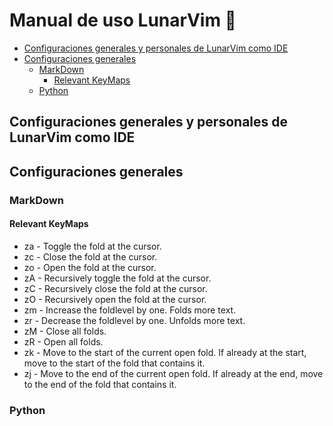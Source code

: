 
<h1>Manual de uso LunarVim&nbsp;🚀</h1>

<!--toc:start-->
- [Configuraciones generales y personales de LunarVim como IDE](#configuraciones-generales-y-personales-de-lunarvim-como-ide)
- [Configuraciones generales](#configuraciones-generales)
  - [MarkDown](#markdown)
    - [Relevant KeyMaps](#relevant-keymaps)
  - [Python](#python)
<!--toc:end-->


## Configuraciones generales y personales de LunarVim como IDE

## Configuraciones generales

### MarkDown
#### Relevant KeyMaps

* za - Toggle the fold at the cursor.
* zc - Close the fold at the cursor.
* zo - Open the fold at the cursor.
* zA - Recursively toggle the fold at the cursor.
* zC - Recursively close the fold at the cursor.
* zO - Recursively open the fold at the cursor.
* zm - Increase the foldlevel by one. Folds more text.
* zr - Decrease the foldlevel by one. Unfolds more text.
* zM - Close all folds.
* zR - Open all folds.
* zk - Move to the start of the current open fold. If already at the start, move to the start of the fold that contains it.
* zj - Move to the end of the current open fold. If already at the end, move to the end of the fold that contains it.

### Python

